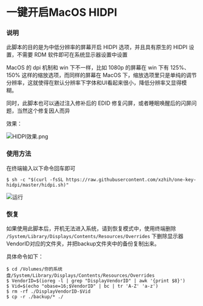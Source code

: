 # 一键开启MacOS HIDPI

### 说明

此脚本的目的是为中低分辨率的屏幕开启 HIDPI 选项，并且具有原生的 HIDPI 设置，不需要 RDM 软件即可在系统显示器设置中设置

MacOS 的 dpi 机制和 win 下不一样，比如 1080p 的屏幕在 win 下有 125%、150% 这样的缩放选项，而同样的屏幕在 MacOS 下，缩放选项里只是单纯的调节分辨率，这就使得在默认分辨率下字体和UI看起来很小，降低分辨率又显得模糊。

同时，此脚本也可以通过注入修补后的 EDID 修复闪屏，或者睡眠唤醒后的闪屏问题，当然这个修复因人而异

效果：

![HIDPI效果.png](https://i.loli.net/2017/10/26/59f199e85deb7.png)

### 使用方法

在终端输入以下命令回车即可

```
$ sh -c "$(curl -fsSL https://raw.githubusercontent.com/xzhih/one-key-hidpi/master/hidpi.sh)"
```

![运行](https://i.loli.net/2018/04/03/5ac2963c7b26b.png)

### 恢复

如果使用此脚本后，开机无法进入系统，请到恢复模式中，使用终端删除 `/System/Library/Displays/Contents/Resources/Overrides` 下删除显示器VendorID对应的文件夹，并把backup文件夹中的备份复制出来。

具体命令如下：
```
$ cd /Volumes/你的系统盘/System/Library/Displays/Contents/Resources/Overrides
$ VendorID=$(ioreg -l | grep "DisplayVendorID" | awk '{print $8}')
$ Vid=$(echo "obase=16;$VendorID" | bc | tr 'A-Z' 'a-z')
$ rm -rf ./DisplayVendorID-$Vid
$ cp -r ./backup/* ./
```


